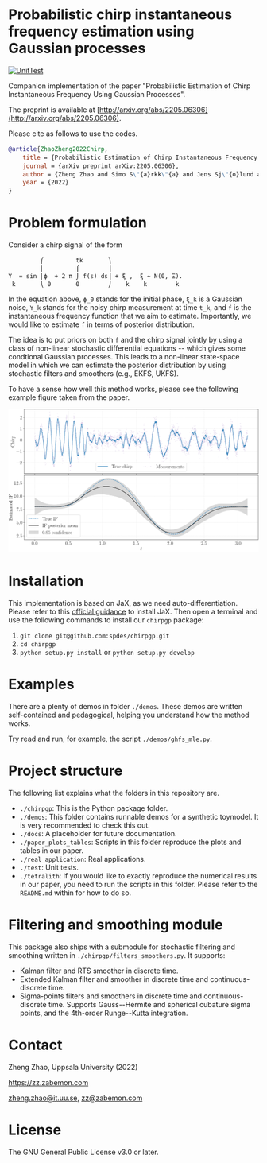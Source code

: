 # Probabilistic chirp instantaneous frequency estimation using Gaussian processes
[![UnitTest](https://github.com/spdes/chirpgp/actions/workflows/unittest.yml/badge.svg)](https://github.com/spdes/chirpgp/actions/workflows/unittest.yml)

Companion implementation of the paper "Probabilistic Estimation of Chirp Instantaneous Frequency Using Gaussian Processes".

The preprint is available at [http://arxiv.org/abs/2205.06306](http://arxiv.org/abs/2205.06306).

Please cite as follows to use the codes.

```bibtex
@article{ZhaoZheng2022Chirp,
	title = {Probabilistic Estimation of Chirp Instantaneous Frequency Using {G}aussian Processes},
	journal = {arXiv preprint arXiv:2205.06306},
	author = {Zheng Zhao and Simo S\"{a}rkk\"{a} and Jens Sj\"{o}lund and Thomas B. Sch\"{o}n},
	year = {2022}
}
```

# Problem formulation

Consider a chirp signal of the form

```
         ⎛         tk       ⎞     
         ⎜         ⌠        ⎟     
Y  = sin ⎜ϕ  + 2 π ⌡ f(s) ds⎟ + ξ ,  ξ ~ N(0, Ξ).
 k       ⎝ 0       0        ⎠    k    k        k
```

In the equation above, `ϕ_0` stands for the initial phase, `ξ_k` is a Gaussian noise, `Y_k` stands for the noisy chirp measurement at time `t_k`, and `f` is the instantaneous frequency function that we aim to estimate. Importantly, we would like to estimate `f` in terms of posterior distribution.

The idea is to put priors on both `f` and the chirp signal jointly by using a class of non-linear stochastic differential equations -- which gives some condtional Gaussian processes. This leads to a non-linear state-space model in which we can estimate the posterior distribution by using stochastic filters and smoothers (e.g., EKFS, UKFS).

To have a sense how well this method works, please see the following example figure taken from the paper.

![](./docs/source/figs/example.png "Instantaneous frequency estimation")

# Installation

This implementation is based on JaX, as we need auto-differentiation. Please refer to
this [official guidance](https://github.com/google/jax#installation) to install JaX. Then open a terminal and use the
following commands to install our `chirpgp` package:

1. `git clone git@github.com:spdes/chirpgp.git`
2. `cd chirpgp`
3. `python setup.py install` or `python setup.py develop`

# Examples

There are a plenty of demos in folder `./demos`. These demos are written self-contained and pedagogical, helping you
understand how the method works.

Try read and run, for example, the script `./demos/ghfs_mle.py`.

# Project structure

The following list explains what the folders in this repository are.

- `./chirpgp`: This is the Python package folder.
- `./demos`: This folder contains runnable demos for a synthetic toymodel. It is very recommended to check this out.
- `./docs`: A placeholder for future documentation.
- `./paper_plots_tables`: Scripts in this folder reproduce the plots and tables in our paper.
- `./real_application`: Real applications.
- `./test`: Unit tests.
- `./tetralith`: If you would like to exactly reproduce the numerical results in our paper, you need to run the scripts
  in this folder. Please refer to the `README.md` within for how to do so.

# Filtering and smoothing module

This package also ships with a submodule for stochastic filtering and smoothing written
in `./chirpgp/filters_smoothers.py`. It supports:

- Kalman filter and RTS smoother in discrete time.
- Extended Kalman filter and smoother in discrete time and continuous-discrete time.
- Sigma-points filters and smoothers in discrete time and continuous-discrete time. Supports Gauss--Hermite and
  spherical cubature sigma points, and the 4th-order Runge--Kutta integration.

# Contact

Zheng Zhao, Uppsala University (2022)

https://zz.zabemon.com

zheng.zhao@it.uu.se, zz@zabemon.com

# License

The GNU General Public License v3.0 or later.
